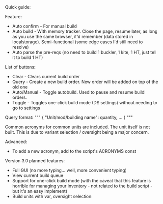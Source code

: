 Quick guide:

Feature:
* Auto confirm - For manual build
* Auto build - With memory tracker. Close the page, resume later, as long as you use the same browser, it'd remember (data stored in localstorage). Semi-functional (some edge cases I'd still need to resolve)
* Auto parse the pre-reqs (no need to build 1 buckler, 1 kite, 1 HT, just tell it to build 1 HT)


List of buttons:
* Clear - Clears current build order
* Query - Create a new build order. New order will be added on top of the old one
* Auto/Manual - Toggle autobuild. Used to pause and resume build orders.
* Toggle - Toggles one-click build mode (DS settings) without needing to go to settings

Query format:
"""
{
	"Unit/mod/building name": quantity,
	...
}
"""

Common acronyms for common units are included.
The unit itself is not built. This is due to variant selection / oversight being a major concern.


Advanced:
* To add a new acronym, add to the script's ACRONYMS const

Version 3.0 planned features:
* Full GUI (no more typing... well, more convenient typing)
* View current build queue
* Support for one-click build mode (with the caveat that this feature is horrible for managing your inventory - not related to the build script - but it's an easy implement)
* Build units with var, oversight selection
